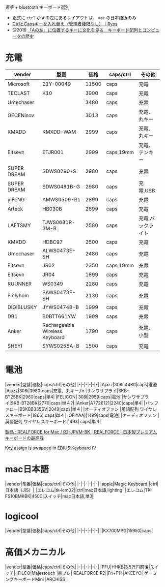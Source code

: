 *英字* + bluetooth キーボード選別

- 正式に `ctrl` が `A` の左にあるレイアウトは、 `mac` の日本語版のみ
- [CtrlとCapsキーを入れ替え（管理者権限なし）｜Ryos](https://note.com/ryopc/n/ne2692434f23f)
- @2019 [「Aの左」に位置するキーに文化を見る　キーボード配列とコンピュータの歴史](https://www.itmedia.co.jp/news/articles/1912/17/news102.html)


# 充電

|vender|型番|価格|caps/ctrl|その他|
|-|-|-|-|-|
|Microsoft|‎21Y-00049|11500|caps|充電
|TECLAST|K10|3900|caps|充電
|Umechaser||3480|caps|充電
|GECENinov||3013|caps|充電、丸キー
|KMXDD|‎KMXDD-WAM|2999|caps|充電、丸キー
|Eitsevn|ETJR001|2999|caps,19mm|充電、テンキー
|SUPER DREAM|‎SDWS0290-S|2980|caps|充電
|SUPER DREAM|‎SDWS0481B-G|2980|caps|充電,USB
|yIFeNG|‎AMWS0509-B1|2899|caps|充電|
|Arteck|HB030B|2699|caps|充電
|LAETSMY|TJWS0681R-3M-B|2580|caps|充電,バックライト
|KMXDD|‎HDBC97|2500|caps|充電
|Umechaser|ALWS0473E-SH|2480|caps|充電
|Eitsevn|‎JR02|2350|caps,19mm|充電
|Eitsevn|‎JR04|1899|caps|充電
|RUUNNER|WS0349|2280|caps|充電|
|Fmlyhom|‎SAWS0473E-SH|2130|caps|充電
|DIGIBLUSKY|JYWS0474B-B|1999|caps|充電
|DB1|B0BTT661YW|1999|caps|充電
|Anker| Rechargeable Wireless Keyboard|1790 |caps|充電、小型
|SHEYI|‎SYWS0255A-B|1500|caps|充電

# 電池

|vender|型番|価格|caps/ctrl|その他|
|-|-|-|-|-|-|
|Ajazz|308i|4480|caps|電池
|Ajazz|308i|3980|caps|充電、丸キー,fn
|サンワサプライ|SKB-BT25BK|2960|caps|単4|
|FELiCON| 308i|2959|caps|電池
|サンワサプライ|SKB-BT28BK|2770|caps|単４?|
|Anker|A7726121|2240|caps|単4|
|バッファロー|BSKBB335SV|2049|caps|単４|
|オーディオファン |英語配列 ワイヤレスキーボード|1866| caps|単４|
|OFIYAA||1499|caps|電池|
|オーディオファン |英語配列 ワイヤレスキーボード|1493| caps|単４|



[製品 : REALFORCE for Mac / R2-JPVM-BK | REALFORCE | 日本製プレミアムキーボードの最高峰](https://www.realforce.co.jp/products/discontinued/R2-JPVM-BK/)

[Key assign is swapped in EDIUS Keyboard IV](https://www.ediusworld.com/jp/support/faq/4572.html)

# mac日本語

|vender|型番|価格|caps/ctrl|その他|
|-|-|-|-|-|-|
|apple|Magic Keyboard||ctrl| 日本語（JIS）|
|エレコム|tk-lcm02||ctrl|mac日本語,lighting|
|エレコム|TK-FS10BMKBK|4500|スイッチ|mac日本語,単3|

# logicool

|vender|型番|価格|caps/ctrl|その他|
|-|-|-|-|-|-|
||KX700MPG|15950|caps|

# 高価メカニカル

|vender|型番|価格|caps/ctrl|その他|
|-|-|-|-|-|-|
|PFU|HHKB|3.5万円前後|スイッチ|
|FILCO|Majestouch
|東プレ| REALFORCE R2||Fn+F11
|AKEEYO| ゲーミングキーボードMini
|ARCHISS |
